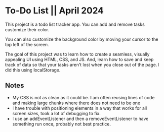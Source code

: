 # To-Do List || April 2024
  This project is a todo list tracker app. You can add and remove tasks customize their color.

  You can also customize the background color by moving your cursor to the top left of the screen.

The goal of this project was to learn how to create a seamless, visually appealing UI using HTML, CSS, and JS. And, learn how to save and keep track of data so that your tasks aren't lost when you close out of the page. I did this using localStorage.
## Notes
- My CSS is not as clean as it could be. I am often reusing lines of code and making large chunks where there does not need to be one
- I have trouble with positioning elements in a way that works for all screen sizes, took a lot of debugging to fix.
- I use an addEventListener and then a removeEventListener to have something run once, probably not best practice.
